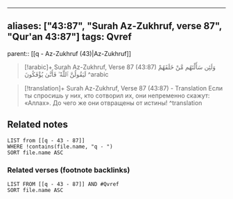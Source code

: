 
---
aliases: ["43:87", "Surah Az-Zukhruf, verse 87", "Qur'an 43:87"]
tags: Qvref
---

parent:: [[q - Az-Zukhruf (43)|Az-Zukhruf]]

> [!arabic]+ Surah Az-Zukhruf, Verse 87 (43:87)
> <span class="quran-arabic">وَلَئِن سَأَلْتَهُم مَّنْ خَلَقَهُمْ لَيَقُولُنَّ ٱللَّهُ ۖ فَأَنَّىٰ يُؤْفَكُونَ</span>
^arabic

> [!translation]+ Surah Az-Zukhruf, Verse 87 (43:87) - Translation
> Если ты спросишь у них, кто сотворил их, они непременно скажут: «Аллах». До чего же они отвращены от истины!
^translation



## Related notes
```dataview
LIST from [[q - 43 - 87]]
WHERE !contains(file.name, "q - ")
SORT file.name ASC
```

### Related verses (footnote backlinks)
```dataview
LIST FROM [[q - 43 - 87]] AND #Qvref
SORT file.name ASC
```

